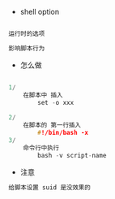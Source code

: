 - shell option

```c

运行时的选项

影响脚本行为


```


- 怎么做

```c

1/
	在脚本中 插入
		set -o xxx
	
2/
	在脚本的 第一行插入
		#!/bin/bash -x
3/
	命令行中执行
		bash -v script-name

```

- 注意

```c
给脚本设置 suid 是没效果的

```

